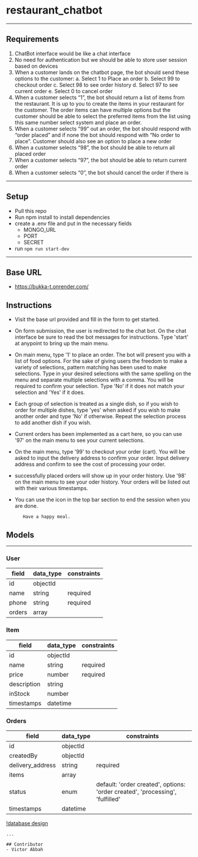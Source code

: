 # restaurant_chatbot

---

## Requirements
1. ChatBot interface would be like a chat interface
2. No need for authentication but we should be able to store user session based on
devices
3. When a customer lands on the chatbot page, the bot should send these options to the
customer:
    a. Select 1 to Place an order
    b. Select 99 to checkout order
    c. Select 98 to see order history
    d. Select 97 to see current order
    e. Select 0 to cancel order
4. When a customer selects “1”, the bot should return a list of items from the restaurant. It
is up to you to create the items in your restaurant for the customer. The order items can
have multiple options but the customer should be able to select the preferred items from
the list using this same number select system and place an order.
5. When a customer selects “99” out an order, the bot should respond with “order placed”
and if none the bot should respond with “No order to place”. Customer should also see
an option to place a new order
6. When a customer selects “98”, the bot should be able to return all placed order
7. When a customer selects “97”, the bot should be able to return current order
8. When a customer selects “0”, the bot should cancel the order if there is
---

## Setup
- Pull this repo
- Run npm install to install dependencies
- create a .env file and put in the necessary fields
    - MONGO_URL
    - PORT
    - SECRET
- run `npm run start-dev`

---

## Base URL
- https://bukka-t.onrender.com/


## Instructions
- Visit the base url provided and fill in the form to get started. 
- On form submission, the user is redirected to the chat bot. 
On the chat interface be sure to read the bot messages for instructions. Type 'start' at anypoint to bring up the main menu.
- On main menu, type '1' to place an order. The bot will present you with a list of food options. For the sake of giving users the freedom to make a variety of selections, pattern matching has been used to make selections.
Type in your desired selections with the same spelling on the menu and separate multiple selections with a comma. You will be required to confirm your selection. Type 'No' if it does not match your selection and 'Yes' if it does.
- Each group of selection is treated as a single dish, so if you wish to order for multiple dishes, type 'yes' when asked if you wish to make another order and type 'No' if otherwise. Repeat the selection process to add another dish if you wish.
- Current orders has been implemented as a cart here, so you can use '97' on the main menu to see your current selections.
- On the main menu, type '99' to checkout your order (cart). You will be asked to input the delivery address to confirm your order. Input delivery address and confirm to see the cost of processing your order.
- successfully placed orders will show up in your order history. Use '98' on the main menu to see your oder history. Your orders will be listed out with their various timestamps.
- You can use the icon in the top bar section to end the session when you are done.

         Have a happy meal.



## Models
---

### User
| field  |  data_type | constraints  |
|---|---|---|
|  id |  objectId |   |
|  name | string  |  required  |
|  phone  | string  |  required  |
|  orders     | array  |         |


### Item
| field  |  data_type | constraints  |
|---|---|---|
|  id |  objectId |   |
|  name | string  |  required  |
|  price  | number  |  required  |
|  description     | string  |         |
|  inStock  | number  |    |
|  timestamps  | datetime  |    |


### Orders
| field  |  data_type | constraints  |
|---|---|---|
|  id |  objectId |   |
|  createdBy | objectId  |    |
|  delivery_address  | string  |  required  |
|  items     | array  |         |
|  status  | enum  | default: 'order created', options: 'order created', 'processing', 'fulfilled'  |
|  timestamps  | datetime  |    |


[!database design](https://res.cloudinary.com/dnncez2l8/image/upload/v1679151916/docs/drawSQL-buka-t-export-2023-03-18_o6cvkw.png)



```
...

## Contributor
- Victor Abbah